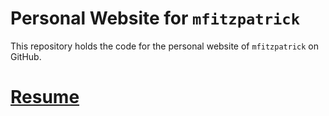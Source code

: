# Personal Website for `mfitzpatrick`
This repository holds the code for the personal website of `mfitzpatrick` on GitHub.

# [Resume](/resume.html)

